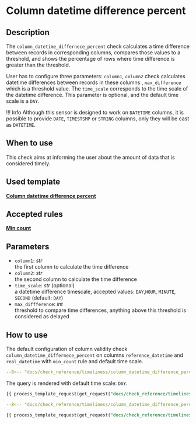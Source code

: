 # Column datetime difference percent
## Description
The `column_datetime_differnece_percent` check calculates a time difference between records in corresponding columns,
compares those values to a threshold, and shows the percentage of rows where time difference is greater than the 
threshold.

User has to configure three parameters: `column1`, `column2` check calculates datetime differences between records
in these columns , `max_difference` which is a threshold value. The `time_scale` corresponds to the time scale of the 
datetime difference. This parameter is optional, and the default time scale is a `DAY`.

!!! Info
    Although this sensor is designed to work on `DATETIME` columns, it is possible to provide `DATE`, `TIMESTSMP` or 
    `STRING` columns, only they will be cast as `DATETIME`.

## When to use

This check aims at informing the user about the amount of data that is considered timely.

## Used template

[__Column datetime difference percent__](../../../sensor_reference/timeliness/column_datetime_difference_percent/column_datetime_difference_percent.md)

## Accepted rules

[__Min count__](../../../rule_reference/comparison/min_count.md)

## Parameters

- `column1`: _str_
  <br/>the first column to calculate the time difference
- `column2`: _str_
  <br/>the second column to calculate the time difference
- `time_scale`: _str_ (optional)
  <br/>a datetime difference timescale, accepted values: `DAY`,`HOUR`, `MINUTE`, `SECOND` (default: `DAY`)
- `max_diffference`: _int_
  <br/> threshold to compare time differences, anything above this threshold is considered as delayed

## How to use

The default configuration of column validity check `column_datetime_differnece_percent` on columns `reference_datetime`
and `real_datetime` with `min_count` rule and default time scale.

```yaml hl_lines="11-25" linenums="1"
--8<-- "docs/check_reference/timeliness/column_datetime_difference_percent/yamls/default.yml"
```
The query is rendered with default time scale: `DAY`.
```SQL
{{ process_template_request(get_request("docs/check_reference/timeliness/column_datetime_difference_percent/requests/default.json")) }}
```

```yaml hl_lines="11-26" linenums="1"
--8<-- "docs/check_reference/timeliness/column_datetime_difference_percent/yamls/time_scale_hour.yml"
```

```SQL
{{ process_template_request(get_request("docs/check_reference/timeliness/column_datetime_difference_percent/requests/time_scale_hour.json")) }}
```